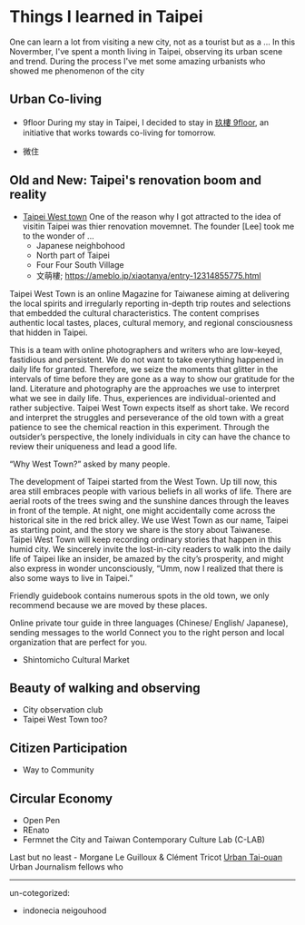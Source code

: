 
# Things I learned in Taipei

One can learn a lot from visiting a new city, not as a tourist but as a ... 
In this Novermber, I've spent a month living in Taipei, observing its urban scene and trend. During the process I've met some amazing urbanists who showed me 
phenomenon of the city

## Urban Co-living
- 9floor
During my stay in Taipei, I decided to stay in [玖樓 9floor](https://www.9floorspace.com/), an initiative that works towards co-living for tomorrow. 

- 微住

## Old and New: Taipei's renovation boom and reality
- [Taipei West town](http://www.taipeiwesttown.com/archives/category/sight)
One of the reason why I got attracted to the idea of visitin Taipei was thier renovation movemnet. 
The founder [Lee] took me to the wonder of ...
    - Japanese neighbohood 
    - North part of Taipei
    - Four Four South Village
    - 文萌樓; https://ameblo.jp/xiaotanya/entry-12314855775.html

Taipei West Town is an online Magazine for Taiwanese aiming at delivering the local spirits and irregularly reporting in-depth trip routes and selections that embedded the cultural characteristics. The content comprises authentic local tastes, places, cultural memory, and regional consciousness that hidden in Taipei.

This is a team with online photographers and writers who are low-keyed, fastidious and persistent. We do not want to take everything happened in daily life for granted. Therefore, we seize the moments that glitter in the intervals of time before they are gone as a way to show our gratitude for the land. Literature and photography are the approaches we use to interpret what we see in daily life. Thus, experiences are individual-oriented and rather subjective. Taipei West Town expects itself as short take. We record and interpret the struggles and perseverance of the old town with a great patience to see the chemical reaction in this experiment. Through the outsider’s perspective, the lonely individuals in city can have the chance to review their uniqueness and lead a good life.

“Why West Town?” asked by many people.

The development of Taipei started from the West Town. Up till now, this area still embraces people with various beliefs in all works of life. There are aerial roots of the trees swing and the sunshine dances through the leaves in front of the temple. At night, one might accidentally come across the historical site in the red brick alley. We use West Town as our name, Taipei as starting point, and the story we share is the story about Taiwanese. Taipei West Town will keep recording ordinary stories that happen in this humid city. We sincerely invite the lost-in-city readers to walk into the daily life of Taipei like an insider, be amazed by the city’s prosperity, and might also express in wonder unconsciously, “Umm, now I realized that there is also some ways to live in Taipei.”

Friendly guidebook contains numerous spots in the old town, we only recommend because we are moved by these places.

Online private tour guide in three languages (Chinese/ English/ Japanese), sending messages to the world
Connect you to the right person and local organization that are perfect for you.

- Shintomicho Cultural Market

## Beauty of walking and observing 
- City observation club
- Taipei West Town too?

## Citizen Participation 
- Way to Community 

## Circular Economy 
- Open Pen
- REnato
- Fermnet the City and Taiwan Contemporary Culture Lab (C-LAB)


Last but no least - Morgane Le Guilloux & Clément Tricot
[Urban Tai-ouan](https://urbantaiouan.com/?s=ta)
Urban Journalism fellows who 


-----
un-cotegorized: 
- indonecia neigouhood 


